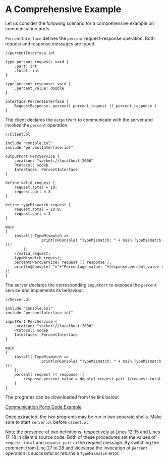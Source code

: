 # A Comprehensive Example

Let us consider the following scenario for a comprehensive example on communication ports.

`PercentInterface` defines the `percent` request-response operation. Both request and response messages are typed.

```text
//percentInterface.iol

type percent_request: void {
    .part: int
    .total: int
}

type percent_response: void {
    .percent_value: double
}

interface PercentInterface {
    RequestResponse: percent( percent_request )( percent_response )
}
```

The client declares the `outputPort` to communicate with the server and invokes the `percent` operation.

```text
//Client.ol

include "console.iol"
include "percentInterface.iol"

outputPort PercService {
    Location: "socket://localhost:2000"
    Protocol: sodep
    Interfaces: PercentInterface
}

define valid_request {
    request.total = 10;
    request.part = 3
}

define typeMismatch_request {
    request.total = 10.0;
    request.part = 3
}

main
{
    install( TypeMismatch =>
                println@Console( "TypeMismatch: " + main.TypeMismatch )()
        );
    //valid_request;
    typeMismatch_request;
    percent@PercService( request )( response );
    println@Console( "n"+"Percentage value: "+response.percent_value )()
}
```

The server declares the corresponding `inputPort` to exposes the `percent` service and implements its behaviour.

```text
//Server.ol

include "console.iol"
include "percentInterface.iol"

inputPort PercService {
    Location: "socket://localhost:2000"
    Protocol: sodep
    Interfaces: PercentInterface
}

main
{
    install( TypeMismatch =>
                println@Console( "TypeMismatch: " + main.TypeMismatch )()
    );
    percent( request )( response ){
        response.percent_value = double( request.part )/request.total
    }
}
```

The programs can be downloaded from the link below:

[Communication Ports Code Example](/docs/basics/code/communication_ports_code.zip)

Once extracted, the two programs may be run in two separate shells. Make sure to start `server.ol` before `client.ol`.

Note the presence of two definitions, respectively at Lines 12-15 and Lines 17-18 in client's source code. Both of these procedures set the values of `request.total` and `request.part` in the request message. By switching the comment from Line 27 to 28 and viceversa the invocation of `percent` operation is successful or returns a `TypeMismatch` error.


